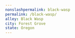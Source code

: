 ```yaml
---
﻿nonslashpermalink: black-wasp
permalink: /black-wasp/
alley: Black Wasp
city: Forest Grove
state: Oregon
---
```

